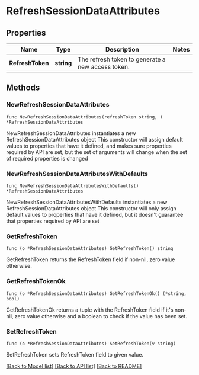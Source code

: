 # RefreshSessionDataAttributes

## Properties

Name | Type | Description | Notes
------------ | ------------- | ------------- | -------------
**RefreshToken** | **string** | The refresh token to generate a new access token. | 

## Methods

### NewRefreshSessionDataAttributes

`func NewRefreshSessionDataAttributes(refreshToken string, ) *RefreshSessionDataAttributes`

NewRefreshSessionDataAttributes instantiates a new RefreshSessionDataAttributes object
This constructor will assign default values to properties that have it defined,
and makes sure properties required by API are set, but the set of arguments
will change when the set of required properties is changed

### NewRefreshSessionDataAttributesWithDefaults

`func NewRefreshSessionDataAttributesWithDefaults() *RefreshSessionDataAttributes`

NewRefreshSessionDataAttributesWithDefaults instantiates a new RefreshSessionDataAttributes object
This constructor will only assign default values to properties that have it defined,
but it doesn't guarantee that properties required by API are set

### GetRefreshToken

`func (o *RefreshSessionDataAttributes) GetRefreshToken() string`

GetRefreshToken returns the RefreshToken field if non-nil, zero value otherwise.

### GetRefreshTokenOk

`func (o *RefreshSessionDataAttributes) GetRefreshTokenOk() (*string, bool)`

GetRefreshTokenOk returns a tuple with the RefreshToken field if it's non-nil, zero value otherwise
and a boolean to check if the value has been set.

### SetRefreshToken

`func (o *RefreshSessionDataAttributes) SetRefreshToken(v string)`

SetRefreshToken sets RefreshToken field to given value.



[[Back to Model list]](../README.md#documentation-for-models) [[Back to API list]](../README.md#documentation-for-api-endpoints) [[Back to README]](../README.md)


